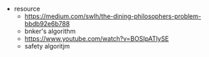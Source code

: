 * resource 
    - https://medium.com/swlh/the-dining-philosophers-problem-bbdb92e6b788 
    - bnker's algorithm
     * https://www.youtube.com/watch?v=BOSIpATlySE
    - safety algoritjm